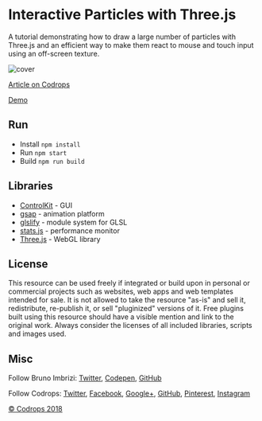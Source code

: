 # Interactive Particles with Three.js

A tutorial demonstrating how to draw a large number of particles with Three.js and an efficient way to make them react to mouse and touch input using an off-screen texture.

![cover](https://user-images.githubusercontent.com/880280/51060802-de702c00-15e8-11e9-9bff-58b02dc284a3.jpg)

[Article on Codrops](https://tympanus.net/codrops/2019/01/17/interactive-particles-with-three-js/)

[Demo](https://tympanus.net/Tutorials/InteractiveParticles/)


## Run
- Install `npm install`
- Run `npm start`
- Build `npm run build`

## Libraries
- [ControlKit](https://github.com/brunoimbrizi/controlkit.js) - GUI
- [gsap](https://www.npmjs.com/package/gsap) - animation platform
- [glslify](https://github.com/glslify/glslify) - module system for GLSL
- [stats.js](https://github.com/mrdoob/stats.js/) - performance monitor
- [Three.js](https://github.com/mrdoob/three.js/) - WebGL library

## License
This resource can be used freely if integrated or build upon in personal or commercial projects such as websites, web apps and web templates intended for sale. It is not allowed to take the resource "as-is" and sell it, redistribute, re-publish it, or sell "pluginized" versions of it. Free plugins built using this resource should have a visible mention and link to the original work. Always consider the licenses of all included libraries, scripts and images used.

## Misc
Follow Bruno Imbrizi: [Twitter](https://twitter.com/brunoimbrizi/), [Codepen](https://codepen.io/brunoimbrizi/), [GitHub](https://github.com/brunoimbrizi) 

Follow Codrops: [Twitter](http://www.twitter.com/codrops), [Facebook](http://www.facebook.com/codrops), [Google+](https://plus.google.com/101095823814290637419), [GitHub](https://github.com/codrops), [Pinterest](http://www.pinterest.com/codrops/), [Instagram](https://www.instagram.com/codropsss/)


[© Codrops 2018](http://www.codrops.com)
